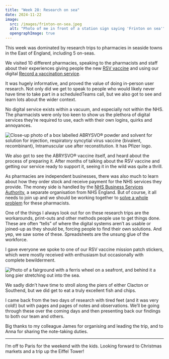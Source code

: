 ```yaml
---
title: "Week 28: Research on sea"
date: 2024-11-22
image:
  src: /images/frinton-on-sea.jpeg
  alt: "Photo of me in front of a station sign saying 'Frinton on sea'"
  opengraphImage: true
---
```


This week was dominated by research trips to pharmacies in seaside towns in the East of England, including 5 on-seas.

We visited 10 different pharmacies, speaking to the pharmacists and staff about their experiences giving people the new [RSV vaccine](https://www.nhs.uk/vaccinations/rsv-vaccine/) and using our digital [Record a vaccination service](https://digital.nhs.uk/services/vaccinations-point-of-care/record-a-vaccination-service).

It was hugely informative, and proved the value of doing in-person user research. Not only did we get to speak to people who would likely never have time to take part in a scheduledTeams call, but we also got to see and learn lots about the wider context.

No digital service exists within a vacuum, and especially not within the NHS. The pharmacists were only too keen to show us the plethora of digital services they’re required to use, each with their own logins, quirks and annoyances.

![Close-up photo of a box labelled ABRYSVO® powder and solvent for solution for injection, respiratory syncytial virus vaccine (bivalent, recombinant), Intramuscular use after reconstitution. It has Pfizer logo.](/images/rsv-vaccine.jpeg)

We also got to see the ABRYSVO® vaccine itself, and heard about the process of preparing it. After months of talking about the RSV vaccine and getting our service ready to support it, seeing it in the wild was quite a thrill.

As pharmacies are independent businesses, there was also much to learn about how they order stock and receive payment for the NHS services they provide. The money side is handled by the [NHS Business Services Authority](https://www.nhsbsa.nhs.uk), a separate organisation from NHS England. But of course, it all needs to join up and we should be working together to [solve a whole problem](https://service-manual.nhs.uk/standards-and-technology/service-standard-points/2-and-3-work-towards-solving-a-whole-problem-and-provide-a-joined-up-experience) for these pharmacists.

One of the things I always look out for on these research trips are the workarounds, print-outs and other methods people use to get things done. These are often “tells” of where the digital systems aren’t as usable or joined-up as they should be, forcing people to find their own solutions. And yep, we saw some of these. Spreadsheets are the unsung glue of the workforce.

I gave everyone we spoke to one of our RSV vaccine mission patch stickers, which were mostly received with enthusiasm but occasionally with complete bewilderment.

![Photo of a fairground with a ferris wheel on a seafront, and behind it a long pier stretching out into the sea.](/images/southend-on-sea.jpeg)

We sadly didn’t have time to stroll along the piers of either Clacton or Southend, but we did get to eat a truly excellent fish and chips.

I came back from the two days of research with tired feet (and it was very cold!) but with pages and pages of notes and observations. We’ll be going through these over the coming days and then presenting back our findings to both our team and others.

Big thanks to my colleague James for organising and leading the trip, and to Anna for sharing the note-taking duties.

---

I’m off to Paris for the weekend with the kids. Looking forward to Christmas markets and a trip up the Eiffel Tower!
